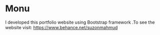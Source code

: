 # Monu
I developed this portfolio website using Bootstrap framework .To see the website visit: https://www.behance.net/suzonmahmud

